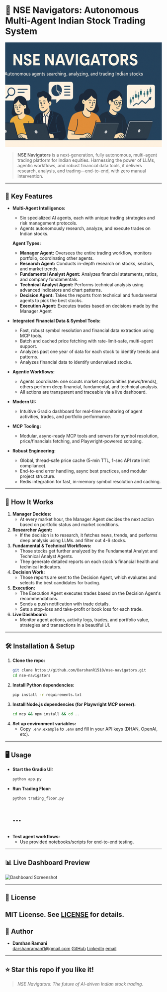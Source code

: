 # 🚀 NSE Navigators: Autonomous Multi-Agent Indian Stock Trading System

![NSE Navigators Banner](utils/NSE-Navigators-Banner.png)

> **NSE Navigators** is a next-generation, fully autonomous, multi-agent trading platform for Indian equities. Harnessing the power of LLMs, agentic workflows, and robust financial data tools, it delivers research, analysis, and trading—end-to-end, with zero manual intervention.

---

## 🌟 Key Features

- **Multi-Agent Intelligence:**
  - Six specialized AI agents, each with unique trading strategies and risk management protocols.
  - Agents autonomously research, analyze, and execute trades on Indian stocks.
  
  **Agent Types:**
  - **Manager Agent:** Oversees the entire trading workflow, monitors portfolio, coordinating other agents.
  - **Research Agent:** Conducts in-depth research on stocks, sectors, and market trends.
  - **Fundamental Analyst Agent:** Analyzes financial statements, ratios, and company fundamentals.
  - **Technical Analyst Agent:** Performs technical analysis using advanced indicators and chart patterns.
  - **Decision Agent:** Takes the reports from technical and fundamental agents to pick the best stocks.
  - **Execution Agent:** Executes trades based on decisions made by the Manager Agent

- **Integrated Financial Data & Symbol Tools:**
  - Fast, robust symbol resolution and financial data extraction using MCP tools.
  - Batch and cached price fetching with rate-limit-safe, multi-agent support.
  - Analyzes past one year of data for each stock to identify trends and patterns.
  - Analyzes financial data to identify undervalued stocks.

- **Agentic Workflows:**
  - Agents coordinate: one scouts market opportunities (news/trends), others perform deep financial, fundamental, and technical analysis.
  - All actions are transparent and traceable via a live dashboard.

- **Modern UI:**
  - Intuitive Gradio dashboard for real-time monitoring of agent activities, trades, and portfolio performance.

- **MCP Tooling:**
  - Modular, async-ready MCP tools and servers for symbol resolution, price/financials fetching, and Playwright-powered scraping.

- **Robust Engineering:**
  - Global, thread-safe price cache (5-min TTL, 1-sec API rate limit compliance).
  - End-to-end error handling, async best practices, and modular project structure.
  - Redis integration for fast, in-memory symbol resolution and caching.

---

## 🤖 How It Works

1. **Manager Decides:**
   - At every market hour, the Manager Agent decides the next action based on portfolio status and market conditions.
2. **Researcher Agent:**
   - If the decision is to research, it fetches news, trends, and performs deep analysis using LLMs. and filter out 4-6 stocks.
3. **Fundamental & Technical Workflows:**
   - Those stocks get further analyzed by the Fundamental Analyst and Technical Analyst Agents.
   - They generate detailed reports on each stock's financial health and technical indicators.
4. **Decision Work:**
   - Those reports are sent to the Decision Agent, which evaluates and selects the best candidates for trading.
5. **Execution:**
    - The Execution Agent executes trades based on the Decision Agent's recommendations.
    - Sends a push notification with trade details.
    - Sets a stop-loss and take-profit or book loss for each trade.
6. **Live Dashboard:**
   - Monitor agent actions, activity logs, trades, and portfolio value, strategies and transactions in a beautiful UI.

---

## 🛠️ Installation & Setup

1. **Clone the repo:**
   ```sh
   git clone https://github.com/DarshanR1510/nse-navigators.git
   cd nse-navigators
   ```
2. **Install Python dependencies:**
   ```sh
   pip install -r requirements.txt
   ```
3. **Install Node.js dependencies (for Playwright MCP server):**
   ```sh
   cd mcp && npm install && cd ..
   ```
4. **Set up environment variables:**
   - Copy `.env.example` to `.env` and fill in your API keys (DHAN, OpenAI, etc).

---

## 🖥️ Usage

- **Start the Gradio UI:**
  ```sh
  python app.py
  ```
- **Run Trading Floor:**
  ```sh
  python trading_floor.py
  ```
  # ...
  ```
- **Test agent workflows:**
  - Use provided notebooks/scripts for end-to-end testing.

---

## 📊 Live Dashboard Preview

![Dashboard Screenshot](utils/Dashboard.png)

---

## 📝 License

MIT License. See [LICENSE](LICENSE) for details.
---

## 👤 Author

- **Darshan Ramani**  
  [darshanramani1@gmail.com](mailto:darshanramani1@gmail.com)
  [GitHub](https://github.com/DarshanR1510)
  [LinkedIn](https://www.linkedin.com/in/darshanramani/)
  [email](mailto:darshanramani1@gmail.com)
---

## ⭐ Star this repo if you like it!

> _NSE Navigators: The future of AI-driven Indian stock trading._
